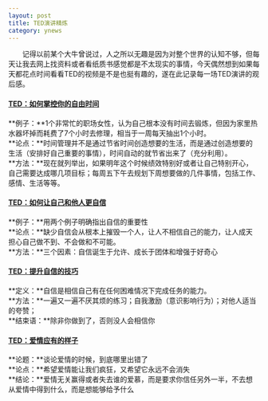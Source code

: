 ```yaml
---
layout: post
title: TED演讲精炼
category: ynews
---
```


&emsp;&emsp;记得以前某个大牛曾说过，人之所以无趣是因为对整个世界的认知不够，但每天让我去网上找资料或者看纸质书感觉都是不太现实的事情，今天偶然想到如果每天都花点时间看看TED的视频是不是也挺有趣的，遂在此记录每一场TED演讲的观后感。           

#### [TED：如何掌控你的自由时间](http://open.163.com/newview/movie/free?pid=MC82BCQAN&mid=MC8U8L3IB)
**例子：**1个非常忙的职场女性，认为自己根本没有时间去锻炼，但因为家里热水器坏掉而耗费了7个小时去修理，相当于一周每天抽出1个小时。        
**论点：**时间管理并不是通过节省时间创造想要的生活，而是通过创造想要的生活（安排好自己重要的事情），时间自动的就节省出来了（充分利用）。            
**方法：**现在就列举出，如果明年这个时候绩效特别好或者让自己特别开心，自己需要达成哪几项目标；每周五下午去规划下周想要做的几件事情，包括工作、感情、生活等等。                

#### [TED：如何让自己和他人更自信](http://open.163.com/newview/movie/free?pid=MELHFK3K5&mid=MELHG4GNS)
**例子：**用两个例子明确指出自信的重要性          
**论点：**缺少自信会从根本上摧毁一个人，让人不相信自己的能力，让人成天担心自己做不到、不会做和不可能。        
**方法：**三个因素：自信诞生于允许、成长于团体和增强于好奇心        

#### [TED：提升自信的技巧](http://open.163.com/newview/movie/free?pid=MBOR278SK&mid=MBP8E2U4J)    
**定义：**自信是相信自己有在任何困难情况下完成任务的能力。       
**方法：**一遍又一遍不厌其烦的练习；自我激励（意识影响行为）；对他人适当的夸赞；       
**结束语：**除非你做到了，否则没人会相信你

#### [TED：爱情应有的样子](http://open.163.com/newview/movie/free?pid=MC9FQL66A&mid=MCA50R4D7)    
**论题：**谈论爱情的时候，到底哪里出错了          
**论点：**希望爱情能让我们疯狂，又希望它永远不会消失          
**结论：**爱情无关赢得或者失去谁的爱慕，而是要求你信任另外一半，不去想从爱情中得到什么，而是想能够给予什么              

